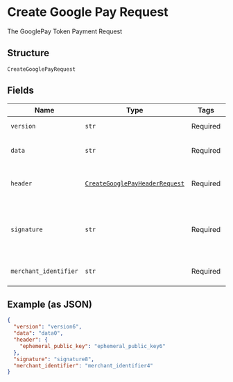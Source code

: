 
# Create Google Pay Request

The GooglePay Token Payment Request

## Structure

`CreateGooglePayRequest`

## Fields

| Name | Type | Tags | Description |
|  --- | --- | --- | --- |
| `version` | `str` | Required | The token version |
| `data` | `str` | Required | The cryptography data |
| `header` | [`CreateGooglePayHeaderRequest`](../../doc/models/create-google-pay-header-request.md) | Required | The GooglePay header request |
| `signature` | `str` | Required | Detached PKCS #7 signature, Base64 encoded as string |
| `merchant_identifier` | `str` | Required | GooglePay Merchant identifier |

## Example (as JSON)

```json
{
  "version": "version6",
  "data": "data0",
  "header": {
    "ephemeral_public_key": "ephemeral_public_key6"
  },
  "signature": "signature8",
  "merchant_identifier": "merchant_identifier4"
}
```

